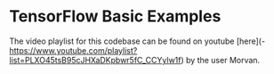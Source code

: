 # TensorFlow Basic Examples
The video playlist for this codebase can be found on youtube [here](- https://www.youtube.com/playlist?list=PLXO45tsB95cJHXaDKpbwr5fC_CCYylw1f) by the user Morvan.
